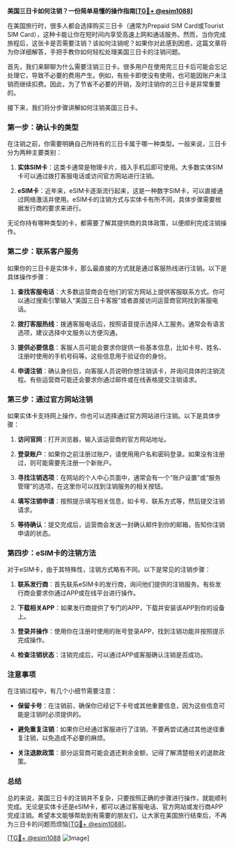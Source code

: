 **美国三日卡如何注销？一份简单易懂的操作指南[[TG💪+ @esim1088](https://t.me/s/esim1088)]**

在美国旅行时，很多人都会选择购买三日卡（通常为Prepaid SIM Card或Tourist SIM Card），这种卡能让你在短时间内享受高速上网和通话服务。然而，当你完成旅程后，这张卡是否需要注销？该如何注销呢？如果你对此感到困惑，这篇文章将为你详细解答，手把手教你如何轻松处理美国三日卡的注销问题。

首先，我们来聊聊为什么需要注销三日卡。很多用户在使用完三日卡后可能会忘记处理它，导致不必要的费用产生。例如，有些卡即使没有使用，也可能因账户未注销而继续扣费。因此，为了节省不必要的开销，及时注销你的三日卡是非常重要的。

接下来，我们将分步骤讲解如何注销美国三日卡。

### 第一步：确认卡的类型

在注销之前，你需要明确自己所持有的三日卡属于哪一种类型。一般来说，三日卡分为两种主要类别：

1. **实体SIM卡**：这类卡通常是物理卡片，插入手机后即可使用。大多数实体SIM卡可以通过拨打客服电话或访问官方网站进行注销。
   
2. **eSIM卡**：近年来，eSIM卡逐渐流行起来，这是一种数字SIM卡，可以直接通过网络激活并使用。eSIM卡的注销方式与实体卡有所不同，具体步骤需要根据发行商的要求来进行。

无论你持有哪种类型的卡，都需要了解其提供商的具体政策，以便顺利完成注销操作。

### 第二步：联系客户服务

如果你的三日卡是实体卡，那么最直接的方式就是通过客服热线进行注销。以下是具体操作步骤：

1. **查找客服电话**：大多数运营商会在他们的官方网站上提供客服联系方式。你可以通过搜索引擎输入“美国三日卡客服”或者直接访问运营商官网找到客服电话。

2. **拨打客服热线**：拨通客服电话后，按照语音提示选择人工服务。通常会有语言选项，建议选择中文服务以方便沟通。

3. **提供必要信息**：客服人员可能会要求你提供一些基本信息，比如卡号、姓名、注册时使用的手机号码等。这些信息用于验证你的身份。

4. **申请注销**：确认身份后，向客服人员说明你想注销该卡，并询问具体的注销流程。有些运营商可能还会要求你通过邮件或在线表格提交注销请求。

### 第三步：通过官方网站注销

如果实体卡支持网上操作，你也可以选择通过官方网站进行注销。以下是具体步骤：

1. **访问官网**：打开浏览器，输入该运营商的官方网站地址。

2. **登录账户**：如果你之前注册过账户，请使用用户名和密码登录。如果没有注册过，则可能需要先注册一个新账户。

3. **寻找注销选项**：在网站的个人中心页面中，通常会有一个“账户设置”或“服务管理”的选项，在这里你可以找到注销服务的相关按钮。

4. **填写注销申请**：按照提示填写相关信息，如卡号、联系方式等，然后提交注销请求。

5. **等待确认**：提交完成后，运营商会发送一封确认邮件到你的邮箱，告知你注销申请的状态。

### 第四步：eSIM卡的注销方法

对于eSIM卡，由于其特殊性，注销方式略有不同。以下是常见的注销步骤：

1. **联系发行商**：首先联系eSIM卡的发行商，询问他们提供的注销服务。有些发行商会要求你通过APP或在线平台进行操作。

2. **下载相关APP**：如果发行商提供了专门的APP，下载并安装该APP到你的设备上。

3. **登录并操作**：使用你在注册时使用的账号登录APP，找到注销功能并按照提示完成操作。

4. **检查注销状态**：注销完成后，可以通过APP或客服确认注销是否成功。

### 注意事项

在注销过程中，有几个小细节需要注意：

- **保留卡号**：在注销前，确保你已经记下卡号或其他重要信息，因为这些信息可能是注销时必须提供的。
  
- **避免重复注销**：如果你已经通过客服进行了注销，不要再尝试通过其他途径重复注销，以免造成不必要的麻烦。

- **关注退款政策**：部分运营商可能会退还剩余金额，记得了解清楚相关的退款政策。

### 总结

总的来说，美国三日卡的注销并不复杂，只要按照正确的步骤进行操作，就能顺利完成。无论是实体卡还是eSIM卡，都可以通过客服电话、官方网站或发行商APP完成注销。希望本文能够帮助到有需要的朋友们，让大家在美国旅行结束后，不再为三日卡的问题而烦恼[[TG💪+ @esim1088](https://t.me/s/esim1088)]。

[[TG💪+ @esim1088](https://t.me/s/esim1088) ![Image](https://i.postimg.cc/4NQfJmqS/Snipaste-2025-05-13-00-14-12.png)]